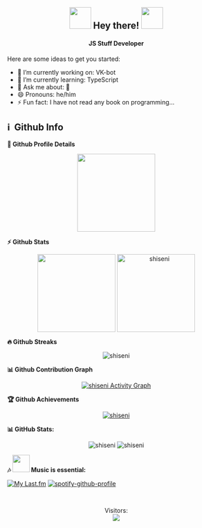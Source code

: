 <h2 align="center">
  <img src="https://media.tenor.com/btLg_WtV330AAAAC/milly-anime.gif" width="50">
  Hey there!
  <img src="https://media.tenor.com/zVg96FmiST0AAAAC/anime-love.gif" width="50">
</h2>

<h4 align='center'>JS Stuff Developer</h4>

Here are some ideas to get you started:

- 🔭 I’m currently working on: VK-bot
- 🌱 I’m currently learning: TypeScript
- 💬 Ask me about: 🎵
- 😄 Pronouns: he/him
- ⚡ Fun fact: I have not read any book on programming...

<h2>ℹ️ &nbsp;Github Info </h2> 
  <summary><b> 🔎 Github Profile Details</b></summary>
  <p align="center">
    <img height="180em" src="https://github-profile-summary-cards.vercel.app/api/cards/profile-details?username=shiseni&theme=github_dark" align = "center"/>
  </p>

  <summary><b> ⚡ Github Stats</b></summary>
  <p align="center">
    <img height="180em" src="https://github-readme-stats.vercel.app/api?username=shiseni&hide_border=true&count_private=true&show_icons=true&theme=radical" align="center"/>
    <img height="180em" src="https://github-readme-stats.vercel.app/api/top-langs?username=shiseni&show_icons=true&locale=en&layout=compact&hide_border=true&theme=radical" alt="shiseni" align="center"/>
  </p>

  <summary><b> 🔥 Github Streaks</b></summary>
  <p align="center">
    <img src="https://github-readme-streak-stats.herokuapp.com/?user=shiseni&theme=black-ice&hide_border=true&stroke=0000&background=0D1117&ring=e05397&fire=e05397&currStreakLabel=e05397" alt="shiseni" />
  </p>

  <summary><b> 📊 Github Contribution Graph</b></summary>
  <p align="center">
    <a href="#">
      <img alt="shiseni Activity Graph" src="https://activity-graph.herokuapp.com/graph?username=shiseni&bg_color=0D1117&color=e05397&line=e05397&point=FFFFFF&hide_border=true&" />
    </a>
  </p>
  
  <summary><b> 🏆 Github Achievements</b></summary>
  <p align="center">
    <a href="https://github.com/shiseni">
      <img src="https://github-profile-trophy.vercel.app/?username=shiseni&margin-w=5&theme=radical" alt="shiseni" />
    </a>
  </p>

  <summary><b> 📊 GitHub Stats:</b></summary>
  <p align="center">
    <img src="https://github-profile-summary-cards.vercel.app/api/cards/repos-per-language?username=shiseni&theme=solarized_dark" alt="shiseni" />
    <img src="https://github-profile-summary-cards.vercel.app/api/cards/most-commit-language?username=shiseni&theme=solarized_dark" alt="shiseni" />
  </p>

  <summary><b> 🎶 <img src="https://media.tenor.com/R7RRaJNwFE0AAAAC/aharen-san-aharen-san-anime.gif" width="40"> Music is essential:</b></summary>
  
  [![My Last.fm](https://lastfm-recently-played.vercel.app/api?user=alex-ench)](https://www.last.fm/user/alex-ench)
  [![spotify-github-profile](https://spotify-github-profile.vercel.app/api/view?uid=teu3kkyqub1oa0im6ns2bcwte&cover_image=true&theme=default&show_offline=true&background_color=262626&bar_color=00b294&bar_color_cover=false)](https://github.com/kittinan/spotify-github-profile)

<br>
<p align="center"> 
  Visitors:<br>
  <img src="https://profile-counter.glitch.me/shiseni/count.svg" />
</p>
